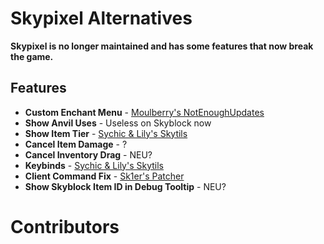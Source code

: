 # Skypixel Alternatives

**Skypixel is no longer maintained and has some features that now break the game.**

## Features

- **Custom Enchant Menu** - [Moulberry's NotEnoughUpdates](https://discord.gg/moulberry)
- **Show Anvil Uses** - Useless on Skyblock now
- **Show Item Tier** - [Sychic & Lily's Skytils](https://github.com/Skytils/SkytilsMod/releases/latest)
- **Cancel Item Damage** - ?
- **Cancel Inventory Drag** - NEU?
- **Keybinds** - [Sychic & Lily's Skytils](https://github.com/Skytils/SkytilsMod/releases/latest)
- **Client Command Fix** - [Sk1er's Patcher](https://sk1er.club/mods/patcher)
- **Show Skyblock Item ID in Debug Tooltip** - NEU?

# Contributors
